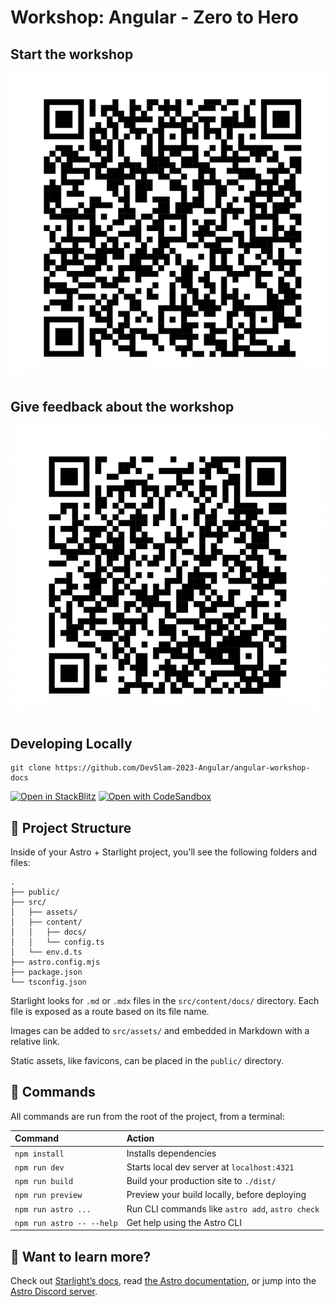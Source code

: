 # Workshop: Angular - Zero to Hero

## Start the workshop

![QR Code](src/assets/ng-workshop-qr.png)

## Give feedback about the workshop

![QR Code](src/assets/ng-workshop-feedback-qr.png)


## Developing Locally

```
git clone https://github.com/DevSlam-2023-Angular/angular-workshop-docs
```

[![Open in StackBlitz](https://developer.stackblitz.com/img/open_in_stackblitz.svg)](https://stackblitz.com/github/DevSlam-2023-Angular/angular-workshop-docs)
[![Open with CodeSandbox](https://assets.codesandbox.io/github/button-edit-lime.svg)](https://codesandbox.io/p/sandbox/github/DevSlam-2023-Angular/angular-workshop-docs)

## 🚀 Project Structure

Inside of your Astro + Starlight project, you'll see the following folders and files:

```
.
├── public/
├── src/
│   ├── assets/
│   ├── content/
│   │   ├── docs/
│   │   └── config.ts
│   └── env.d.ts
├── astro.config.mjs
├── package.json
└── tsconfig.json
```

Starlight looks for `.md` or `.mdx` files in the `src/content/docs/` directory. Each file is exposed as a route based on its file name.

Images can be added to `src/assets/` and embedded in Markdown with a relative link.

Static assets, like favicons, can be placed in the `public/` directory.

## 🧞 Commands

All commands are run from the root of the project, from a terminal:

| Command                   | Action                                           |
| :------------------------ | :----------------------------------------------- |
| `npm install`             | Installs dependencies                            |
| `npm run dev`             | Starts local dev server at `localhost:4321`      |
| `npm run build`           | Build your production site to `./dist/`          |
| `npm run preview`         | Preview your build locally, before deploying     |
| `npm run astro ...`       | Run CLI commands like `astro add`, `astro check` |
| `npm run astro -- --help` | Get help using the Astro CLI                     |

## 👀 Want to learn more?

Check out [Starlight’s docs](https://starlight.astro.build/), read [the Astro documentation](https://docs.astro.build), or jump into the [Astro Discord server](https://astro.build/chat).
